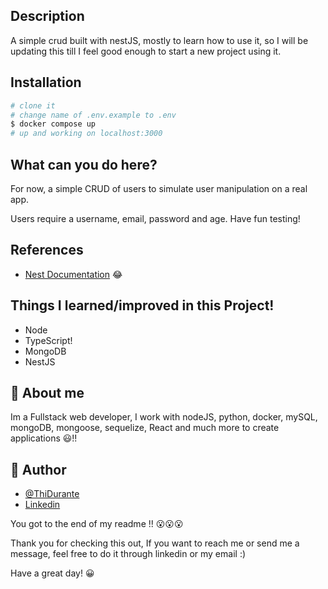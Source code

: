 ## Description

A simple crud built with nestJS, mostly to learn how to use it, so I will be updating this till I feel good enough to start a new project using it.

## Installation

```bash
# clone it
# change name of .env.example to .env
$ docker compose up
# up and working on localhost:3000
```

## What can you do here?

For now, a simple CRUD of users to simulate user manipulation on a real app.

Users require a username, email, password and age.
Have fun testing!

## References

- [Nest Documentation](https://docs.nestjs.com/) 😂

## Things I learned/improved in this Project!

- Node
- TypeScript!
- MongoDB
- NestJS

## 🚀 About me

Im a Fullstack web developer, I work with nodeJS, python, docker, mySQL, mongoDB, mongoose, sequelize, React and much more to create applications 😃!!

## 🚀 Author

- [@ThiDurante](https://www.github.com/ThiDurante)
- [Linkedin](https://www.linkedin.com/in/thidurante/)

You got to the end of my readme !! 😮😮😮

Thank you for checking this out, If you want to reach me or send me a message, feel free to do it through linkedin or my email :)

Have a great day! 😀
